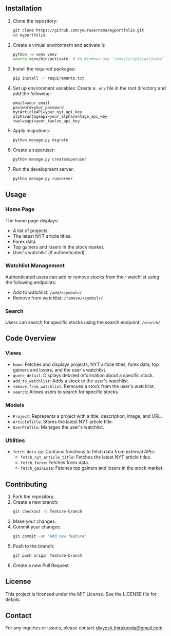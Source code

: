 ## Installation

1. Clone the repository:
    ```sh
    git clone https://github.com/yourusername/myportfolio.git
    cd myportfolio
    ```

2. Create a virtual environment and activate it:
    ```sh
    python -m venv venv
    source venv/bin/activate  # On Windows use `venv\Scripts\activate`
    ```

3. Install the required packages:
    ```sh
    pip install -r requirements.txt
    ```

4. Set up environment variables: Create a `.env` file in the root directory and add the following:
    ```env
    email=your_email
    password=your_password
    nytArticleAPI=your_nyt_api_key
    alphavantageapi=your_alphavantage_api_key
    twelveapi=your_twelve_api_key
    ```

5. Apply migrations:
    ```sh
    python manage.py migrate
    ```

6. Create a superuser:
    ```sh
    python manage.py createsuperuser
    ```

7. Run the development server:
    ```sh
    python manage.py runserver
    ```

## Usage

### Home Page
The home page displays:
- A list of projects.
- The latest NYT article titles.
- Forex data.
- Top gainers and losers in the stock market.
- User's watchlist (if authenticated).

### Watchlist Management
Authenticated users can add or remove stocks from their watchlist using the following endpoints:
- Add to watchlist: `/add/<symbol>/`
- Remove from watchlist: `/remove/<symbol>/`

### Search
Users can search for specific stocks using the search endpoint: `/search/`

## Code Overview

### Views
- `home`: Fetches and displays projects, NYT article titles, forex data, top gainers and losers, and the user's watchlist.
- `quote_detail`: Displays detailed information about a specific stock.
- `add_to_watchlist`: Adds a stock to the user's watchlist.
- `remove_from_watchlist`: Removes a stock from the user's watchlist.
- `search`: Allows users to search for specific stocks.

### Models
- `Project`: Represents a project with a title, description, image, and URL.
- `ArticleTitle`: Stores the latest NYT article title.
- `UserProfile`: Manages the user's watchlist.

### Utilities
- `fetch_data.py`: Contains functions to fetch data from external APIs:
  - `fetch_nyt_article_title`: Fetches the latest NYT article titles.
  - `fetch_forex`: Fetches forex data.
  - `fetch_gainLose`: Fetches top gainers and losers in the stock market.

## Contributing
1. Fork the repository.
2. Create a new branch:
    ```sh
    git checkout -b feature-branch
    ```
3. Make your changes.
4. Commit your changes:
    ```sh
    git commit -am 'Add new feature'
    ```
5. Push to the branch:
    ```sh
    git push origin feature-branch
    ```
6. Create a new Pull Request.

## License
This project is licensed under the MIT License. See the LICENSE file for details.

## Contact
For any inquiries or issues, please contact [divyesh.thirukonda@gmail.com](mailto:divyesh.thirukonda@gmail.com).
